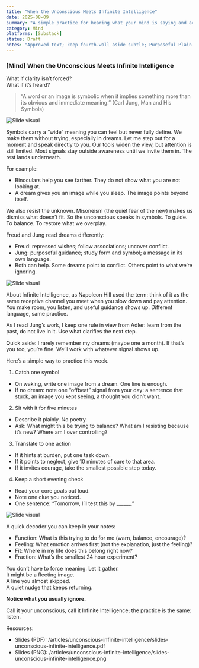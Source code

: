 ```yaml
---
title: "When the Unconscious Meets Infinite Intelligence"
date: 2025-08-09
summary: "A simple practice for hearing what your mind is saying and acting on it."
category: Mind
platforms: [Substack]
status: Draft
notes: "Approved text; keep fourth-wall aside subtle; Purposeful Plain Voice."
---
```


### [Mind] When the Unconscious Meets Infinite Intelligence

What if clarity isn’t forced?  
What if it’s heard?

> “A word or an image is symbolic when it implies something more than its obvious and immediate meaning.” (Carl Jung, Man and His Symbols)

![Slide visual](./slides/pages/slide-1.png)

Symbols carry a “wide” meaning you can feel but never fully define. We make them without trying, especially in dreams. Let me step out for a moment and speak directly to you. Our tools widen the view, but attention is still limited. Most signals stay outside awareness until we invite them in. The rest lands underneath.

For example:
* Binoculars help you see farther. They do not show what you are not looking at.
* A dream gives you an image while you sleep. The image points beyond itself.

We also resist the unknown. Misoneism (the quiet fear of the new) makes us dismiss what doesn’t fit. So the unconscious speaks in symbols. To guide. To balance. To restore what we overplay.

Freud and Jung read dreams differently:
* Freud: repressed wishes; follow associations; uncover conflict.
* Jung: purposeful guidance; study form and symbol; a message in its own language.
* Both can help. Some dreams point to conflict. Others point to what we’re ignoring.

![Slide visual](./slides/pages/slide-3.png)

About Infinite Intelligence, as Napoleon Hill used the term: think of it as the same receptive channel you meet when you slow down and pay attention. You make room, you listen, and useful guidance shows up. Different language, same practice.

As I read Jung’s work, I keep one rule in view from Adler: learn from the past, do not live in it. Use what clarifies the next step.

Quick aside: I rarely remember my dreams (maybe one a month). If that’s you too, you’re fine. We’ll work with whatever signal shows up.

Here’s a simple way to practice this week.

1) Catch one symbol
* On waking, write one image from a dream. One line is enough.  
* If no dream: note one “offbeat” signal from your day: a sentence that stuck, an image you kept seeing, a thought you didn’t want.

2) Sit with it for five minutes
* Describe it plainly. No poetry.  
* Ask: What might this be trying to balance? What am I resisting because it’s new? Where am I over controlling?

3) Translate to one action
* If it hints at burden, put one task down.  
* If it points to neglect, give 10 minutes of care to that area.  
* If it invites courage, take the smallest possible step today.

4) Keep a short evening check
* Read your core goals out loud.  
* Note one clue you noticed.  
* One sentence: “Tomorrow, I’ll test this by ______.”

![Slide visual](./slides/pages/slide-5.png)

A quick decoder you can keep in your notes:
* Function: What is this trying to do for me (warn, balance, encourage)?
* Feeling: What emotion arrives first (not the explanation, just the feeling)?
* Fit: Where in my life does this belong right now?
* Fraction: What’s the smallest 24 hour experiment?

You don’t have to force meaning. Let it gather.  
It might be a fleeting image.  
A line you almost skipped.  
A quiet nudge that keeps returning.

**Notice what you usually ignore.**

Call it your unconscious, call it Infinite Intelligence; the practice is the same: listen.

Resources:
* Slides (PDF): /articles/unconscious-infinite-intelligence/slides-unconscious-infinite-intelligence.pdf
* Slides (PNG): /articles/unconscious-infinite-intelligence/slides-unconscious-infinite-intelligence.png


